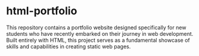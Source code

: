 # html-portfolio
This repository contains a portfolio website designed specifically for new students who have recently embarked on their journey in web development. Built entirely with HTML, this project serves as a fundamental showcase of skills and capabilities in creating static web pages.

